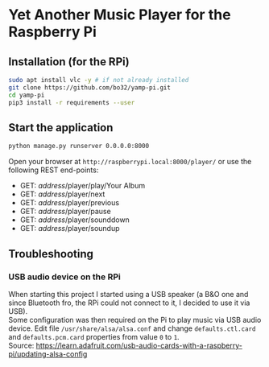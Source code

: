# Yet Another Music Player for the Raspberry Pi

## Installation (for the RPi)

```bash
sudo apt install vlc -y # if not already installed
git clone https://github.com/bo32/yamp-pi.git
cd yamp-pi
pip3 install -r requirements --user
```

## Start the application

```bash
python manage.py runserver 0.0.0.0:8000
```

Open your browser at `http://raspberrypi.local:8000/player/`
or use the following REST end-points:
* GET: _address_/player/play/Your Album
* GET: _address_/player/next
* GET: _address_/player/previous
* GET: _address_/player/pause
* GET: _address_/player/sounddown
* GET: _address_/player/soundup

## Troubleshooting

### USB audio device on the RPi

When starting this project I started using a USB speaker (a B&O one and since Bluetooth fro, the RPi could not connect to it, I decided to use it via USB).  
Some configuration was then required on the Pi to play music via USB audio device. Edit file `/usr/share/alsa/alsa.conf` and change `defaults.ctl.card` and `defaults.pcm.card` properties from value `0` to `1`.  
Source: https://learn.adafruit.com/usb-audio-cards-with-a-raspberry-pi/updating-alsa-config